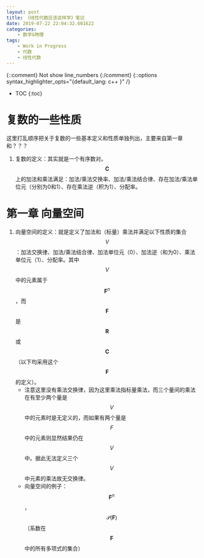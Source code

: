 ```yaml
---
layout: post
title: 《线性代数应该这样学》笔记
date: 2019-07-22 22:04:32.601622
categories:
    - 数学&物理
tags:
    - Work in Progress
    - 代数
    - 线性代数
---
```


{::comment} Not show line_numbers {:/comment}
{::options syntax_highlighter_opts="{default_lang: c++ \}" /}

* TOC
{:toc}

# 复数的一些性质

这里打乱顺序把关于复数的一些基本定义和性质单独列出，主要来自第一章和？？？

1. 复数的定义：其实就是一个有序数对。$$\mathbf{C}$$上的加法和乘法满足：加法/乘法交换率、加法/乘法结合律、存在加法/乘法单位元（分别为0和1）、存在乘法逆（积为1）、分配率。

# 第一章 向量空间

1. 向量空间的定义：就是定义了加法和（标量）乘法并满足以下性质的集合$$V$$：加法交换律、加法/乘法结合律、加法单位元（0）、加法逆（和为0）、乘法单位元（1）、分配率。其中$$V$$中的元素属于$$\mathbf{F}^n$$，而$$\mathbf{F}$$是$$\mathbf{R}$$或$$\mathbf{C}$$（以下均采用这个$$\mathbf{F}$$的定义）。
   - 注意这里没有乘法交换律，因为这里乘法指标量乘法，而三个量间的乘法在有至少两个量是$$V$$中的元素时是无定义的，而如果有两个量是$$F$$中的元素则显然结果仍在$$V$$中。据此无法定义三个$$V$$中元素的乘法故无交换律。
   - 向量空间的例子：$$\mathbf{F}^n$$，$$\mathcal{P}(\mathbf{F})$$（系数在$$\mathbf{F}$$中的所有多项式的集合）
